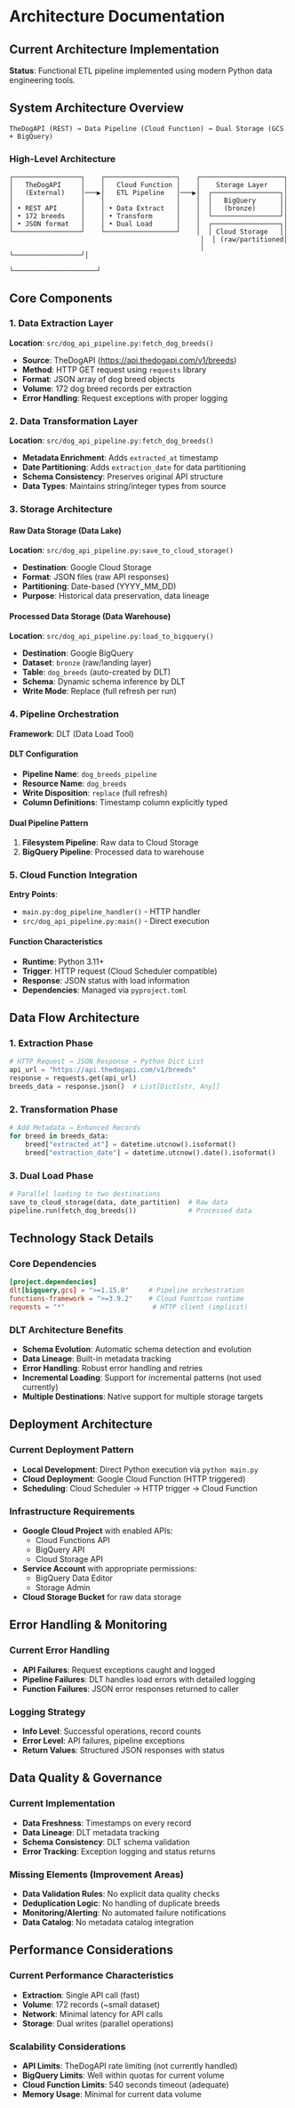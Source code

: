 # Architecture Documentation

## Current Architecture Implementation

**Status**: Functional ETL pipeline implemented using modern Python data engineering tools.

## System Architecture Overview

```
TheDogAPI (REST) → Data Pipeline (Cloud Function) → Dual Storage (GCS + BigQuery)
```

### High-Level Architecture

```
┌─────────────────┐    ┌──────────────────┐    ┌─────────────────────┐
│   TheDogAPI     │    │   Cloud Function │    │    Storage Layer    │
│   (External)    │───▶│   ETL Pipeline   │───▶│  ┌─────────────────┐│
│                 │    │                  │    │  │   BigQuery      ││
│ • REST API      │    │ • Data Extract   │    │  │   (bronze)      ││
│ • 172 breeds    │    │ • Transform      │    │  └─────────────────┘│
│ • JSON format   │    │ • Dual Load      │    │  ┌─────────────────┐│
└─────────────────┘    └──────────────────┘    │  │ Cloud Storage   ││
                                                │  │ (raw/partitioned│
                                                │  └─────────────────┘│
                                                └─────────────────────┘
```

## Core Components

### 1. Data Extraction Layer
**Location**: `src/dog_api_pipeline.py:fetch_dog_breeds()`

- **Source**: TheDogAPI (https://api.thedogapi.com/v1/breeds)
- **Method**: HTTP GET request using `requests` library
- **Format**: JSON array of dog breed objects
- **Volume**: 172 dog breed records per extraction
- **Error Handling**: Request exceptions with proper logging

### 2. Data Transformation Layer
**Location**: `src/dog_api_pipeline.py:fetch_dog_breeds()`

- **Metadata Enrichment**: Adds `extracted_at` timestamp
- **Date Partitioning**: Adds `extraction_date` for data partitioning
- **Schema Consistency**: Preserves original API structure
- **Data Types**: Maintains string/integer types from source

### 3. Storage Architecture

#### Raw Data Storage (Data Lake)
**Location**: `src/dog_api_pipeline.py:save_to_cloud_storage()`

- **Destination**: Google Cloud Storage
- **Format**: JSON files (raw API responses)
- **Partitioning**: Date-based (YYYY_MM_DD)
- **Purpose**: Historical data preservation, data lineage

#### Processed Data Storage (Data Warehouse)
**Location**: `src/dog_api_pipeline.py:load_to_bigquery()`

- **Destination**: Google BigQuery
- **Dataset**: `bronze` (raw/landing layer)
- **Table**: `dog_breeds` (auto-created by DLT)
- **Schema**: Dynamic schema inference by DLT
- **Write Mode**: Replace (full refresh per run)

### 4. Pipeline Orchestration
**Framework**: DLT (Data Load Tool)

#### DLT Configuration
- **Pipeline Name**: `dog_breeds_pipeline`
- **Resource Name**: `dog_breeds`
- **Write Disposition**: `replace` (full refresh)
- **Column Definitions**: Timestamp column explicitly typed

#### Dual Pipeline Pattern
1. **Filesystem Pipeline**: Raw data to Cloud Storage
2. **BigQuery Pipeline**: Processed data to warehouse

### 5. Cloud Function Integration
**Entry Points**: 
- `main.py:dog_pipeline_handler()` - HTTP handler
- `src/dog_api_pipeline.py:main()` - Direct execution

#### Function Characteristics
- **Runtime**: Python 3.11+
- **Trigger**: HTTP request (Cloud Scheduler compatible)
- **Response**: JSON status with load information
- **Dependencies**: Managed via `pyproject.toml`

## Data Flow Architecture

### 1. Extraction Phase
```python
# HTTP Request → JSON Response → Python Dict List
api_url = "https://api.thedogapi.com/v1/breeds"
response = requests.get(api_url)
breeds_data = response.json()  # List[Dict[str, Any]]
```

### 2. Transformation Phase  
```python
# Add Metadata → Enhanced Records
for breed in breeds_data:
    breed["extracted_at"] = datetime.utcnow().isoformat()
    breed["extraction_date"] = datetime.utcnow().date().isoformat()
```

### 3. Dual Load Phase
```python
# Parallel loading to two destinations
save_to_cloud_storage(data, date_partition)  # Raw data
pipeline.run(fetch_dog_breeds())             # Processed data
```

## Technology Stack Details

### Core Dependencies
```toml
[project.dependencies]
dlt[bigquery,gcs] = ">=1.15.0"     # Pipeline orchestration
functions-framework = ">=3.9.2"    # Cloud Function runtime
requests = "*"                      # HTTP client (implicit)
```

### DLT Architecture Benefits
- **Schema Evolution**: Automatic schema detection and evolution
- **Data Lineage**: Built-in metadata tracking
- **Error Handling**: Robust error handling and retries
- **Incremental Loading**: Support for incremental patterns (not used currently)
- **Multiple Destinations**: Native support for multiple storage targets

## Deployment Architecture

### Current Deployment Pattern
- **Local Development**: Direct Python execution via `python main.py`
- **Cloud Deployment**: Google Cloud Function (HTTP triggered)
- **Scheduling**: Cloud Scheduler → HTTP trigger → Cloud Function

### Infrastructure Requirements
- **Google Cloud Project** with enabled APIs:
  - Cloud Functions API
  - BigQuery API  
  - Cloud Storage API
- **Service Account** with appropriate permissions:
  - BigQuery Data Editor
  - Storage Admin
- **Cloud Storage Bucket** for raw data storage

## Error Handling & Monitoring

### Current Error Handling
- **API Failures**: Request exceptions caught and logged
- **Pipeline Failures**: DLT handles load errors with detailed logging
- **Function Failures**: JSON error responses returned to caller

### Logging Strategy
- **Info Level**: Successful operations, record counts
- **Error Level**: API failures, pipeline exceptions
- **Return Values**: Structured JSON responses with status

## Data Quality & Governance

### Current Implementation
- **Data Freshness**: Timestamps on every record
- **Data Lineage**: DLT metadata tracking
- **Schema Consistency**: DLT schema validation
- **Error Tracking**: Exception logging and status returns

### Missing Elements (Improvement Areas)
- **Data Validation Rules**: No explicit data quality checks
- **Deduplication Logic**: No handling of duplicate breeds
- **Monitoring/Alerting**: No automated failure notifications
- **Data Catalog**: No metadata catalog integration

## Performance Considerations

### Current Performance Characteristics
- **Extraction**: Single API call (fast)
- **Volume**: 172 records (~small dataset)
- **Network**: Minimal latency for API calls
- **Storage**: Dual writes (parallel operations)

### Scalability Considerations
- **API Limits**: TheDogAPI rate limiting (not currently handled)
- **BigQuery Limits**: Well within quotas for current volume
- **Cloud Function Limits**: 540 seconds timeout (adequate)
- **Memory Usage**: Minimal for current data volume